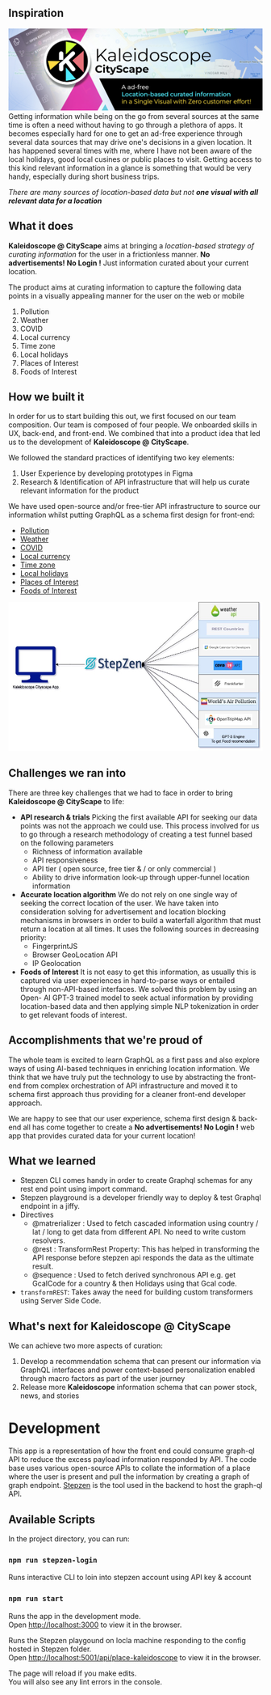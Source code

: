 ## Inspiration
![](./assets/K-banner1.jpg)
Getting information while being on the go from several sources at the same time is often a need without having to go through a plethora of apps. It becomes especially hard for  one to get an ad-free experience through several data sources that may drive one's decisions in a given location. It has happened several times with me, where I have not been aware of the local holidays, good local cusines or public places to visit. Getting access to this kind relevant information in a glance is something that would be very handy, especially during short business trips.

*There are many sources of location-based data but not **one visual with all relevant data for a location***
## What it does
**Kaleidoscope @ CityScape** aims at bringing a *location-based strategy of curating information* for the user in a frictionless manner. **No advertisements! No Login !** Just information curated about your current location.

The product aims at curating information to capture the following data points in a visually appealing manner for the user on the web or mobile
1. Pollution
2. Weather
3. COVID
4. Local currency
5. Time zone
6. Local holidays
7. Places of Interest
8. Foods of Interest

## How we built it
In order for us to start building this out, we first focused on our team composition. Our team is composed of four people. We onboarded skills in UX, back-end, and front-end. We combined that into a product idea that led us to the development of **Kaleidoscope @ CityScape**.

We followed the standard practices of identifying two key elements:

 1. User Experience by developing prototypes in Figma
 2. Research & Identification of API infrastructure that will help us curate relevant information for the product

We have used open-source and/or free-tier API infrastructure to source our information whilst putting GraphQL as a schema first design for front-end:
 - [Pollution](https://aqicn.org/api/)
 - [Weather](https://www.frankfurter.app/)
 - [COVID](https://documenter.getpostman.com/view/11144369/Szf6Z9B3?version=latest#ec0c31aa-b666-4603-8d35-900932206384)
 - [Local currency](https://restcountries.com/)
 - [Time zone](https://restcountries.com/)
 - [Local holidays](https://dev.to/monfernape/get-country-holidays-using-google-calendar-api-3dh6)
 - [Places of Interest](https://opentripmap.io/tiles)
 - [Foods of Interest](https://beta.openai.com/examples/default-factual-answering)
 
 ![](./assets/Kaleidoscope-Stepzen.jpg)

## Challenges we ran into
There are three key challenges that we had to face in order to bring **Kaleidoscope @ CityScape** to life:
 - **API research & trials**
 Picking the first available API for seeking our data points was not the approach we could use. This process involved for us to go through a research methodology of creating a test funnel based on the following parameters
	- Richness of information available
	- API responsiveness
	- API tier ( open source, free tier & / or only commercial )
	- Ability to drive information look-up through upper-funnel location information
 - **Accurate location algorithm**
We do not rely on one single way of seeking the correct location of the user. We have taken into consideration solving for advertisement and location blocking mechanisms in browsers in order to build a waterfall algorithm that must return a location at all times. It uses the following sources in decreasing priority:
    - FingerprintJS
    - Browser GeoLocation API
    - IP Geolocation
 - **Foods of Interest**
It is not easy to get this information, as usually this is captured via user experiences in hard-to-parse ways or entailed through non-API-based interfaces. We solved this problem by using an Open- AI GPT-3 trained model to seek actual information by providing location-based data and then applying simple NLP tokenization in order to get relevant foods of interest.

## Accomplishments that we're proud of
The whole team is excited to learn GraphQL as a first pass and also explore ways of using AI-based techniques in enriching location information. We think that we have truly put the technology to use by abstracting the front-end from complex orchestration of API infrastructure and moved it to schema first approach thus providing for a cleaner front-end developer approach.

We are happy to see that our user experience, schema first design & back-end all has come together to create a **No advertisements! No Login !** web app that provides curated data for your current location!

## What we learned
-   Stepzen CLI comes handy in order to create Graphql schemas for any rest end point using import command.
-   Stepzen playground is a developer friendly way to deploy & test Graphql endpoint in a jiffy.
-   Directives
	- @matrerializer : Used to fetch cascaded information using country / lat / long to get data from different API. No need to write custom resolvers.
	- @rest : TransformRest Property: This has helped in transforming the API response before stepzen api responds the data as the ultimate result.
	- @sequence : Used to fetch derived synchronous API e.g. get GcalCode for a country & then Holidays using that Gcal code.
  - `transformREST`: Takes away the need for building custom transformers using Server Side Code.

## What's next for Kaleidoscope @ CityScape
We can achieve two more aspects of curation:
1. Develop a recommendation schema that can present our information via GraphQL interfaces and power context-based personalization enabled through macro factors as part of the user journey
2. Release more **Kaleidoscope** information schema that can power stock, news, and stories



# Development

This app is a representation of how the front end could consume graph-ql API to reduce the excess payload information responded by API. The code base uses various open-source APIs to collate the information of a place where the user is present and pull the information by creating a graph of graph endpoint. [Stepzen](https://stepzen.com/) is the tool used in the backend to host the graph-ql API.

## Available Scripts

In the project directory, you can run:

### `npm run stepzen-login`

Runs interactive CLI to loin into stepzen account using API key & account

### `npm run start`

Runs the app in the development mode.\
Open [http://localhost:3000](http://localhost:3000) to view it in the browser.

Runs the Stepzen playgound on locla machine responding to the config hosted in Stepzen folder.\
Open [http://localhost:5001/api/place-kaleidoscope](http://localhost:5001/api/place-kaleidoscope) to view it in the browser.

The page will reload if you make edits.\
You will also see any lint errors in the console.
